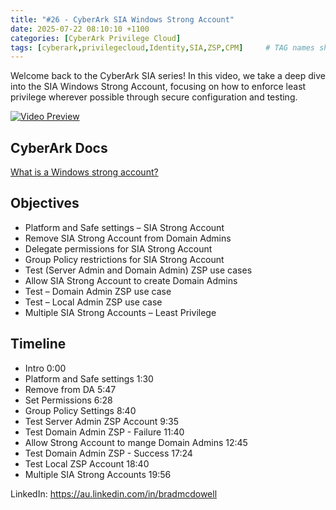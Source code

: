 ```yaml
---
title: "#26 - CyberArk SIA Windows Strong Account"
date: 2025-07-22 08:10:10 +1100
categories: [CyberArk Privilege Cloud]
tags: [cyberark,privilegecloud,Identity,SIA,ZSP,CPM]     # TAG names should always be lowercase
---
```

Welcome back to the CyberArk SIA series! In this video, we take a deep dive into the SIA Windows Strong Account, focusing on how to enforce least privilege wherever possible through secure configuration and testing.

[![Video Preview](https://i.ytimg.com/vi/EsSILQWNVQI/maxresdefault.jpg)](https://www.youtube.com/watch?v=EsSILQWNVQI)

## CyberArk Docs
[What is a Windows strong account?](https://docs.cyberark.com/ispss-access/latest/en/content/introduction/dpa_strong-account.htm)

## Objectives

- Platform and Safe settings – SIA Strong Account
- Remove SIA Strong Account from Domain Admins
- Delegate permissions for SIA Strong Account
- Group Policy restrictions for SIA Strong Account
- Test (Server Admin and Domain Admin) ZSP use cases
- Allow SIA Strong Account to create Domain Admins
- Test – Domain Admin ZSP use case
- Test – Local Admin ZSP use case
- Multiple SIA Strong Accounts – Least Privilege

## Timeline

- Intro 0:00
- Platform and Safe settings 1:30
- Remove from DA 5:47
- Set Permissions 6:28
- Group Policy Settings 8:40
- Test Server Admin ZSP Account 9:35
- Test Domain Admin ZSP - Failure 11:40
- Allow Strong Account to mange Domain Admins 12:45
- Test Domain Admin ZSP - Success 17:24
- Test Local ZSP Account 18:40
- Multiple SIA Strong Accounts 19:56

LinkedIn: https://au.linkedin.com/in/bradmcdowell